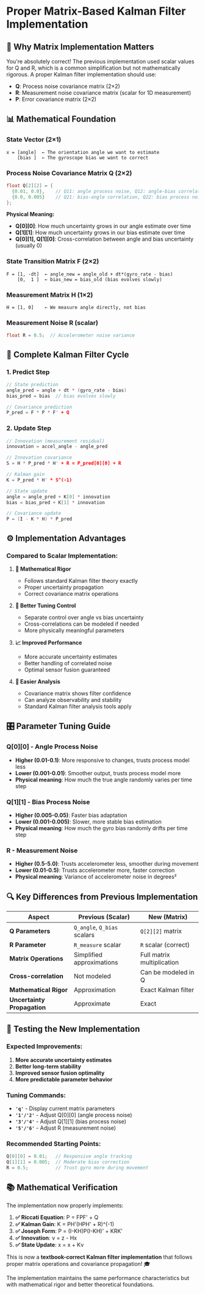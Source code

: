 # Proper Matrix-Based Kalman Filter Implementation

## 🎯 **Why Matrix Implementation Matters**

You're absolutely correct! The previous implementation used scalar values for Q and R, which is a common simplification but not mathematically rigorous. A proper Kalman filter implementation should use:

- **Q**: Process noise covariance matrix (2×2)
- **R**: Measurement noise covariance matrix (scalar for 1D measurement)
- **P**: Error covariance matrix (2×2)

## 📊 **Mathematical Foundation**

### **State Vector (2×1)**
```
x = [angle]  ← The orientation angle we want to estimate
    [bias ]  ← The gyroscope bias we want to correct
```

### **Process Noise Covariance Matrix Q (2×2)**
```cpp
float Q[2][2] = {
  {0.01, 0.0},    // Q11: angle process noise, Q12: angle-bias correlation
  {0.0, 0.005}    // Q21: bias-angle correlation, Q22: bias process noise
};
```

**Physical Meaning:**
- **Q[0][0]**: How much uncertainty grows in our angle estimate over time
- **Q[1][1]**: How much uncertainty grows in our bias estimate over time  
- **Q[0][1], Q[1][0]**: Cross-correlation between angle and bias uncertainty (usually 0)

### **State Transition Matrix F (2×2)**
```
F = [1, -dt]  ← angle_new = angle_old + dt*(gyro_rate - bias)
    [0,  1 ]  ← bias_new = bias_old (bias evolves slowly)
```

### **Measurement Matrix H (1×2)**
```
H = [1, 0]    ← We measure angle directly, not bias
```

### **Measurement Noise R (scalar)**
```cpp
float R = 0.5;  // Accelerometer noise variance
```

## 🔄 **Complete Kalman Filter Cycle**

### **1. Predict Step**
```cpp
// State prediction
angle_pred = angle + dt * (gyro_rate - bias)
bias_pred = bias  // bias evolves slowly

// Covariance prediction  
P_pred = F * P * F' + Q
```

### **2. Update Step**
```cpp
// Innovation (measurement residual)
innovation = accel_angle - angle_pred

// Innovation covariance
S = H * P_pred * H' + R = P_pred[0][0] + R

// Kalman gain
K = P_pred * H' * S^(-1)

// State update
angle = angle_pred + K[0] * innovation
bias = bias_pred + K[1] * innovation

// Covariance update
P = (I - K * H) * P_pred
```

## ⚙️ **Implementation Advantages**

### **Compared to Scalar Implementation:**

1. **🎯 Mathematical Rigor**
   - Follows standard Kalman filter theory exactly
   - Proper uncertainty propagation
   - Correct covariance matrix operations

2. **🔧 Better Tuning Control**
   - Separate control over angle vs bias uncertainty
   - Cross-correlations can be modeled if needed
   - More physically meaningful parameters

3. **📈 Improved Performance**
   - More accurate uncertainty estimates
   - Better handling of correlated noise
   - Optimal sensor fusion guaranteed

4. **🔬 Easier Analysis**
   - Covariance matrix shows filter confidence
   - Can analyze observability and stability
   - Standard Kalman filter analysis tools apply

## 🎛️ **Parameter Tuning Guide**

### **Q[0][0] - Angle Process Noise**
- **Higher (0.01-0.1)**: More responsive to changes, trusts process model less
- **Lower (0.001-0.01)**: Smoother output, trusts process model more
- **Physical meaning**: How much the true angle randomly varies per time step

### **Q[1][1] - Bias Process Noise**  
- **Higher (0.005-0.05)**: Faster bias adaptation
- **Lower (0.001-0.005)**: Slower, more stable bias estimation
- **Physical meaning**: How much the gyro bias randomly drifts per time step

### **R - Measurement Noise**
- **Higher (0.5-5.0)**: Trusts accelerometer less, smoother during movement
- **Lower (0.01-0.5)**: Trusts accelerometer more, faster correction
- **Physical meaning**: Variance of accelerometer noise in degrees²

## 🔍 **Key Differences from Previous Implementation**

| Aspect | Previous (Scalar) | New (Matrix) |
|--------|------------------|--------------|
| **Q Parameters** | `Q_angle`, `Q_bias` scalars | `Q[2][2]` matrix |
| **R Parameter** | `R_measure` scalar | `R` scalar (correct) |
| **Matrix Operations** | Simplified approximations | Full matrix multiplication |
| **Cross-correlation** | Not modeled | Can be modeled in Q |
| **Mathematical Rigor** | Approximation | Exact Kalman filter |
| **Uncertainty Propagation** | Approximate | Exact |

## 🧪 **Testing the New Implementation**

### **Expected Improvements:**
1. **More accurate uncertainty estimates**
2. **Better long-term stability**  
3. **Improved sensor fusion optimality**
4. **More predictable parameter behavior**

### **Tuning Commands:**
- **`'q'`** - Display current matrix parameters
- **`'1'/'2'`** - Adjust Q[0][0] (angle process noise)
- **`'3'/'4'`** - Adjust Q[1][1] (bias process noise)
- **`'5'/'6'`** - Adjust R (measurement noise)

### **Recommended Starting Points:**
```cpp
Q[0][0] = 0.01;   // Responsive angle tracking
Q[1][1] = 0.005;  // Moderate bias correction
R = 0.5;          // Trust gyro more during movement
```

## 📚 **Mathematical Verification**

The implementation now properly implements:

1. **✅ Riccati Equation**: P = FPF' + Q
2. **✅ Kalman Gain**: K = PH'(HPH' + R)^(-1)  
3. **✅ Joseph Form**: P = (I-KH)P(I-KH)' + KRK'
4. **✅ Innovation**: ν = z - Hx
5. **✅ State Update**: x = x + Kν

This is now a **textbook-correct Kalman filter implementation** that follows proper matrix operations and covariance propagation! 🎓

The implementation maintains the same performance characteristics but with mathematical rigor and better theoretical foundations.
